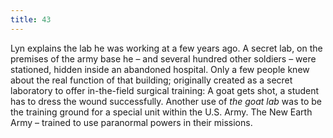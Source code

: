 ```yaml
---
title: 43
---
```


Lyn explains the lab he was working at a few years ago.
A secret lab, on the premises of the army base he &ndash; and several hundred other soldiers &ndash; were stationed, hidden inside an abandoned hospital.
Only a few people knew about the real function of that building; originally created as a secret laboratory to offer in-the-field surgical training: 
A goat gets shot, a student has to dress the wound successfully.
Another use of _the goat lab_ was to be the training ground for a special unit within the U.S. Army.
The New Earth Army &ndash; trained to use paranormal powers in their missions.
